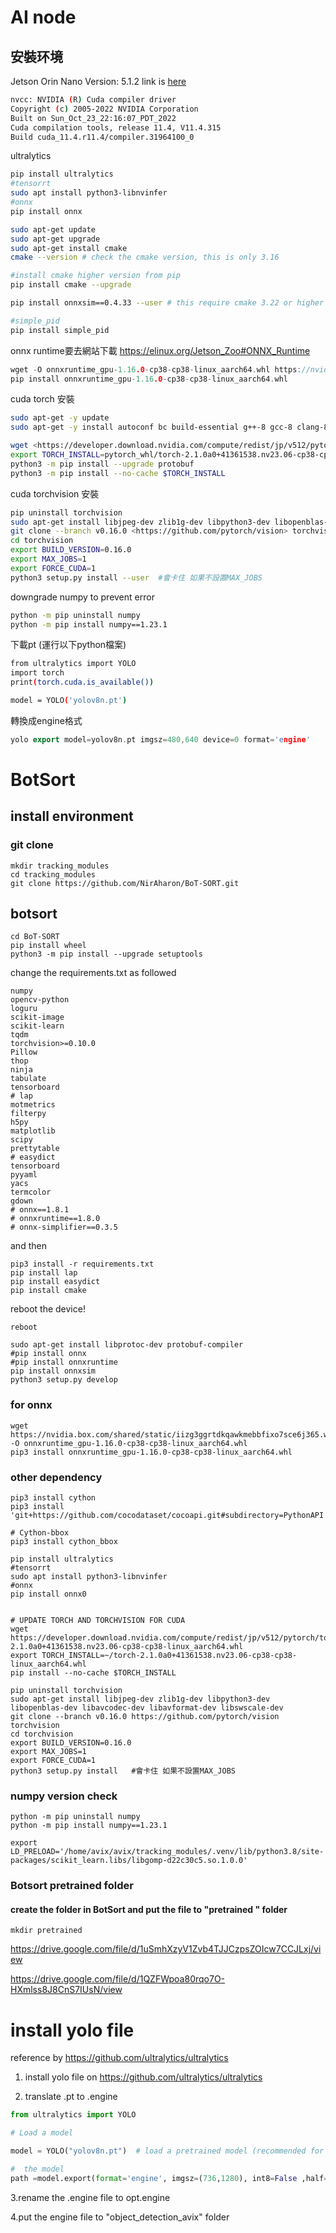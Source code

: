 # AI node

## 安裝环境

Jetson Orin Nano Version: 5.1.2
link is [here](https://developer.nvidia.com/embedded/jetpack)

```bash
nvcc: NVIDIA (R) Cuda compiler driver
Copyright (c) 2005-2022 NVIDIA Corporation
Built on Sun_Oct_23_22:16:07_PDT_2022
Cuda compilation tools, release 11.4, V11.4.315
Build cuda_11.4.r11.4/compiler.31964100_0

```

ultralytics

```bash
pip install ultralytics
#tensorrt
sudo apt install python3-libnvinfer
#onnx
pip install onnx

sudo apt-get update
sudo apt-get upgrade
sudo apt-get install cmake
cmake --version # check the cmake version, this is only 3.16

#install cmake higher version from pip
pip install cmake --upgrade

pip install onnxsim==0.4.33 --user # this require cmake 3.22 or higher

#simple_pid
pip install simple_pid

```

onnx runtime要去網站下載
https://elinux.org/Jetson_Zoo#ONNX_Runtime

```cpp
wget -O onnxruntime_gpu-1.16.0-cp38-cp38-linux_aarch64.whl https://nvidia.box.com/shared/static/iizg3ggrtdkqawkmebbfixo7sce6j365.whl
pip install onnxruntime_gpu-1.16.0-cp38-cp38-linux_aarch64.whl
```

cuda torch 安裝

```bash
sudo apt-get -y update
sudo apt-get -y install autoconf bc build-essential g++-8 gcc-8 clang-8 lld-8 gettext-base gfortran-8 iputils-ping libbz2-dev libc++-dev libcgal-dev libffi-dev libfreetype6-dev libhdf5-dev libjpeg-dev liblzma-dev libncurses5-dev libncursesw5-dev libpng-dev libreadline-dev libssl-dev libsqlite3-dev libxml2-dev libxslt-dev locales moreutils openssl python-openssl rsync scons python3-pip libopenblas-dev

wget <https://developer.download.nvidia.com/compute/redist/jp/v512/pytorch/torch-2.1.0a0+41361538.nv23.06-cp38-cp38-linux_aarch64.whl>
export TORCH_INSTALL=pytorch_whl/torch-2.1.0a0+41361538.nv23.06-cp38-cp38-linux_aarch64.whl
python3 -m pip install --upgrade protobuf
python3 -m pip install --no-cache $TORCH_INSTALL

```

cuda torchvision 安裝

```bash
pip uninstall torchvision
sudo apt-get install libjpeg-dev zlib1g-dev libpython3-dev libopenblas-dev libavcodec-dev libavformat-dev libswscale-dev
git clone --branch v0.16.0 <https://github.com/pytorch/vision> torchvision
cd torchvision
export BUILD_VERSION=0.16.0
export MAX_JOBS=1
export FORCE_CUDA=1
python3 setup.py install --user  #會卡住 如果不設置MAX_JOBS

```

downgrade numpy to prevent error

```bash
python -m pip uninstall numpy
python -m pip install numpy==1.23.1

```

下載pt (運行以下python檔案)

```bash
from ultralytics import YOLO
import torch
print(torch.cuda.is_available())

model = YOLO('yolov8n.pt')

```

轉換成engine格式

```cpp
yolo export model=yolov8n.pt imgsz=480,640 device=0 format='engine'
```

# BotSort 
## install environment 
### git clone 
```
mkdir tracking_modules
cd tracking_modules
git clone https://github.com/NirAharon/BoT-SORT.git
```

## botsort 

```
cd BoT-SORT
pip install wheel
python3 -m pip install --upgrade setuptools
```

change the requirements.txt as followed
```
numpy
opencv-python
loguru
scikit-image
scikit-learn
tqdm
torchvision>=0.10.0
Pillow
thop
ninja
tabulate
tensorboard
# lap
motmetrics
filterpy
h5py
matplotlib
scipy
prettytable
# easydict
tensorboard
pyyaml
yacs
termcolor
gdown
# onnx==1.8.1
# onnxruntime==1.8.0
# onnx-simplifier==0.3.5
```
and then 

```
pip3 install -r requirements.txt
pip install lap
pip install easydict
pip install cmake
```

reboot the device!
```
reboot
```

```
sudo apt-get install libprotoc-dev protobuf-compiler
#pip install onnx
#pip install onnxruntime
pip install onnxsim
python3 setup.py develop
```
### for onnx 
```
wget https://nvidia.box.com/shared/static/iizg3ggrtdkqawkmebbfixo7sce6j365.whl -O onnxruntime_gpu-1.16.0-cp38-cp38-linux_aarch64.whl
pip3 install onnxruntime_gpu-1.16.0-cp38-cp38-linux_aarch64.whl
```

### other dependency 
```
pip3 install cython
pip3 install 'git+https://github.com/cocodataset/cocoapi.git#subdirectory=PythonAPI'

# Cython-bbox
pip3 install cython_bbox

pip install ultralytics
#tensorrt
sudo apt install python3-libnvinfer
#onnx
pip install onnx0


# UPDATE TORCH AND TORCHVISION FOR CUDA
wget https://developer.download.nvidia.com/compute/redist/jp/v512/pytorch/torch-2.1.0a0+41361538.nv23.06-cp38-cp38-linux_aarch64.whl
export TORCH_INSTALL=~/torch-2.1.0a0+41361538.nv23.06-cp38-cp38-linux_aarch64.whl
pip install --no-cache $TORCH_INSTALL

pip uninstall torchvision
sudo apt-get install libjpeg-dev zlib1g-dev libpython3-dev libopenblas-dev libavcodec-dev libavformat-dev libswscale-dev
git clone --branch v0.16.0 https://github.com/pytorch/vision torchvision
cd torchvision
export BUILD_VERSION=0.16.0
export MAX_JOBS=1
export FORCE_CUDA=1
python3 setup.py install   #會卡住 如果不設置MAX_JOBS
```

### numpy version check 
```
python -m pip uninstall numpy
python -m pip install numpy==1.23.1

export LD_PRELOAD='/home/avix/avix/tracking_modules/.venv/lib/python3.8/site-packages/scikit_learn.libs/libgomp-d22c30c5.so.1.0.0'

```


### Botsort pretrained folder 

#### create the folder in BotSort  and put the file to "pretrained " folder 

```
mkdir pretrained
```

https://drive.google.com/file/d/1uSmhXzyV1Zvb4TJJCzpsZOIcw7CCJLxj/view

https://drive.google.com/file/d/1QZFWpoa80rqo7O-HXmlss8J8CnS7IUsN/view

# install yolo file 

reference by https://github.com/ultralytics/ultralytics

1. install yolo file on https://github.com/ultralytics/ultralytics

2. translate .pt to .engine
```python
from ultralytics import YOLO

# Load a model

model = YOLO("yolov8n.pt")  # load a pretrained model (recommended for training)

#  the model
path =model.export(format='engine', imgsz=(736,1280), int8=False ,half=False ,device=0, opset=16) # export the m
```

3.rename the .engine file to opt.engine

4.put the engine file to "object_detection_avix"  folder

